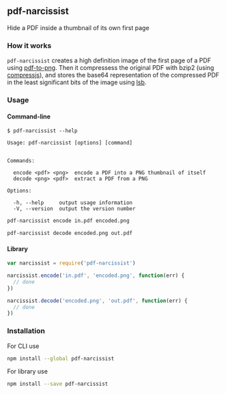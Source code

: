 ## pdf-narcissist

Hide a PDF inside a thumbnail of its own first page

### How it works

`pdf-narcissist` creates a high definition image of the first page of a PDF using [pdf-to-png](https://github.com/freeman-lab/pdf-to-png). Then it compressess the original PDF with bzip2 (using [compressjs](https://github.com/cscott/compressjs)), and stores the base64 representation of the compressed PDF in the least significant bits of the image using [lsb](https://github.com/hughsk/lsb).

### Usage

#### Command-line

```
$ pdf-narcissist --help

Usage: pdf-narcissist [options] [command]


Commands:

  encode <pdf> <png>  encode a PDF into a PNG thumbnail of itself
  decode <png> <pdf>  extract a PDF from a PNG

Options:

  -h, --help     output usage information
  -V, --version  output the version number

```

```bash
pdf-narcissist encode in.pdf encoded.png
```

```bash
pdf-narcissist decode encoded.png out.pdf
```

#### Library

```js
var narcissist = require('pdf-narcissist')

narcissist.encode('in.pdf', 'encoded.png', function(err) {
  // done
})

narcissist.decode('encoded.png', 'out.pdf', function(err) {
  // done
})
```

### Installation

For CLI use

```bash
npm install --global pdf-narcissist
```

For library use

```bash
npm install --save pdf-narcissist
```

